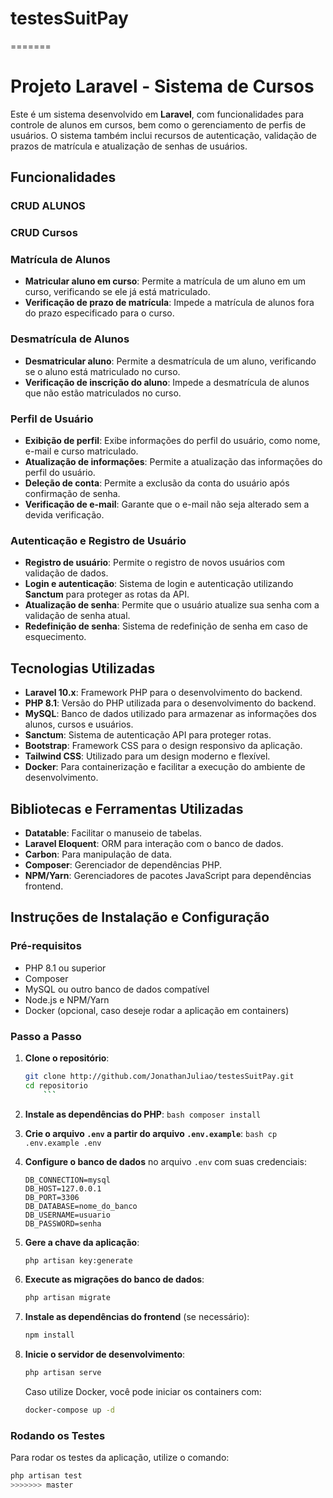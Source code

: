 
# testesSuitPay
=======
# Projeto Laravel - Sistema de Cursos

Este é um sistema desenvolvido em **Laravel**, com funcionalidades para controle de alunos em cursos, bem como o gerenciamento de perfis de usuários. O sistema também inclui recursos de autenticação, validação de prazos de matrícula e atualização de senhas de usuários.

## Funcionalidades

### CRUD ALUNOS

### CRUD Cursos

### Matrícula de Alunos
- **Matricular aluno em curso**: Permite a matrícula de um aluno em um curso, verificando se ele já está matriculado.
- **Verificação de prazo de matrícula**: Impede a matrícula de alunos fora do prazo especificado para o curso.

### Desmatrícula de Alunos
- **Desmatricular aluno**: Permite a desmatrícula de um aluno, verificando se o aluno está matriculado no curso.
- **Verificação de inscrição do aluno**: Impede a desmatrícula de alunos que não estão matriculados no curso.

### Perfil de Usuário
- **Exibição de perfil**: Exibe informações do perfil do usuário, como nome, e-mail e curso matriculado.
- **Atualização de informações**: Permite a atualização das informações do perfil do usuário.
- **Deleção de conta**: Permite a exclusão da conta do usuário após confirmação de senha.
- **Verificação de e-mail**: Garante que o e-mail não seja alterado sem a devida verificação.

### Autenticação e Registro de Usuário
- **Registro de usuário**: Permite o registro de novos usuários com validação de dados.
- **Login e autenticação**: Sistema de login e autenticação utilizando **Sanctum** para proteger as rotas da API.
- **Atualização de senha**: Permite que o usuário atualize sua senha com a validação de senha atual.
- **Redefinição de senha**: Sistema de redefinição de senha em caso de esquecimento.

## Tecnologias Utilizadas

- **Laravel 10.x**: Framework PHP para o desenvolvimento do backend.
- **PHP 8.1**: Versão do PHP utilizada para o desenvolvimento do backend.
- **MySQL**: Banco de dados utilizado para armazenar as informações dos alunos, cursos e usuários.
- **Sanctum**: Sistema de autenticação API para proteger rotas.
- **Bootstrap**: Framework CSS para o design responsivo da aplicação.
- **Tailwind CSS**: Utilizado para um design moderno e flexível.
- **Docker**: Para containerização e facilitar a execução do ambiente de desenvolvimento.

## Bibliotecas e Ferramentas Utilizadas

- **Datatable**: Facilitar o manuseio de tabelas.
- **Laravel Eloquent**: ORM para interação com o banco de dados.
- **Carbon**: Para manipulação de data.
- **Composer**: Gerenciador de dependências PHP.
- **NPM/Yarn**: Gerenciadores de pacotes JavaScript para dependências frontend.

## Instruções de Instalação e Configuração

### Pré-requisitos

- PHP 8.1 ou superior
- Composer
- MySQL ou outro banco de dados compatível
- Node.js e NPM/Yarn 
- Docker (opcional, caso deseje rodar a aplicação em containers)

### Passo a Passo

1. **Clone o repositório**:
     ```bash
    git clone http://github.com/JonathanJuliao/testesSuitPay.git
    cd repositorio
         ```

3. **Instale as dependências do PHP**:
       ```bash
    composer install
       ```

5. **Crie o arquivo `.env` a partir do arquivo `.env.example`**:
          ```bash
    cp .env.example .env
        ```
   

4. **Configure o banco de dados** no arquivo `.env` com suas credenciais:
    ```env
    DB_CONNECTION=mysql
    DB_HOST=127.0.0.1
    DB_PORT=3306
    DB_DATABASE=nome_do_banco
    DB_USERNAME=usuario
    DB_PASSWORD=senha
    ```

8. **Gere a chave da aplicação**:
    ```bash
    php artisan key:generate
    ```

9. **Execute as migrações do banco de dados**:
    ```bash
    php artisan migrate
    ```

10. **Instale as dependências do frontend** (se necessário):
    ```bash
    npm install
    ```

11. **Inicie o servidor de desenvolvimento**:
    ```bash
    php artisan serve
    ```

    Caso utilize Docker, você pode iniciar os containers com:
    ```bash
    docker-compose up -d
    ```

### Rodando os Testes

Para rodar os testes da aplicação, utilize o comando:

```bash
php artisan test
>>>>>>> master
